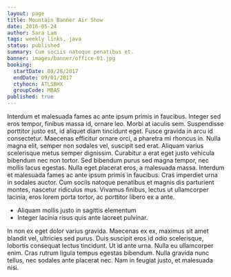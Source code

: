 ```yaml
---
layout: page
title: Mountain Banner Air Show
date: 2016-05-24
author: Sara Lam
tags: weekly links, java
status: published
summary: Cum sociis natoque penatibus et.
banner: images/banner/office-01.jpg
booking:
  startDate: 08/28/2017
  endDate: 09/01/2017
  ctyhocn: ATLSBHX
  groupCode: MBAS
published: true
---
```

Interdum et malesuada fames ac ante ipsum primis in faucibus. Integer sed eros tempor, finibus massa id, ornare leo. Morbi at iaculis sem. Suspendisse porttitor justo est, id aliquet diam tincidunt eget. Fusce gravida in arcu id consectetur. Maecenas efficitur ornare orci, a pharetra mi rhoncus in. Nulla magna elit, semper non sodales vel, suscipit sed erat.
Aliquam varius scelerisque metus semper dignissim. Curabitur a erat eget justo vehicula bibendum nec non tortor. Sed bibendum purus sed magna tempor, nec mollis lacus egestas. Nulla eget placerat eros, a malesuada massa. Interdum et malesuada fames ac ante ipsum primis in faucibus. Cras imperdiet urna in sodales auctor. Cum sociis natoque penatibus et magnis dis parturient montes, nascetur ridiculus mus. Vivamus finibus, lectus ut ullamcorper lacinia, eros lorem porta tortor, ac porttitor libero ex a ante.

* Aliquam mollis justo in sagittis elementum
* Integer lacinia risus quis ante laoreet pulvinar.

In non ex eget dolor varius gravida. Maecenas ex ex, maximus sit amet blandit vel, ultricies sed purus. Duis suscipit eros id odio scelerisque, lobortis consequat lectus tincidunt. Ut id ante urna. Nulla eu ullamcorper enim. Cras rutrum ligula tempus egestas bibendum. Nulla gravida nunc tellus, nec sodales ante placerat nec. Nam in feugiat justo, et malesuada nisi.
